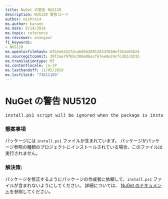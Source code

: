 ```yaml
---
title: NuGet の警告 NU5120
description: NU5120 警告コード
author: mishra14
ms.author: karann
ms.date: 8/14/2018
ms.topic: reference
ms.reviewer: anangaur
f1_keywords:
- NU5120
ms.openlocfilehash: 67b2e63427dcab694209128337698ef261e03624
ms.sourcegitcommit: 39f2ae79fbbc308e06acf67ee8e24cfcdb2c831b
ms.translationtype: MT
ms.contentlocale: ja-JP
ms.lasthandoff: 11/05/2019
ms.locfileid: "73611109"
---
```

# <a name="nuget-warning-nu5120"></a>NuGet の警告 NU5120
<pre>install.ps1 script will be ignored when the package is installed after the migration.</pre>

### <a name="issue"></a>懸案事項

パッケージには `install.ps1` ファイルが含まれています。 パッケージがパッケージ参照の種類のプロジェクトにインストールされている場合、このファイルは実行されません。


### <a name="solution"></a>解決策:

パッケージを修正するようにパッケージの作成者に依頼して、`install.ps1` ファイルが含まれないようにしてください。 詳細については、 [NuGet のドキュメント](https://docs.microsoft.com/nuget/consume-packages/migrate-packages-config-to-package-reference)を参照してください。

